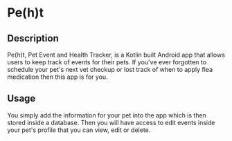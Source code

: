 # Pe(h)t

## Description

Pe(h)t, Pet Event and Health Tracker, is a Kotlin built Android app that allows users to keep track 
of events for their pets. If you've ever forgotten to schedule your pet's next vet checkup or lost 
track of when to apply flea medication then this app is for you.

## Usage

You simply add the information for your pet into the app which is then stored inside a database.
Then you will have access to edit events inside your pet's profile that you can view, edit or delete.